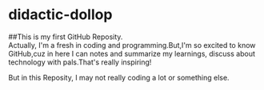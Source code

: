 # didactic-dollop

##This is my first GitHub Reposity.  
Actually, I'm a fresh in coding and programming.But,I'm so excited to know GitHub,cuz in here I can notes and summarize my learnings,
discuss about technology with pals.That's really inspiring!

But in this Reposity, I may not really coding a lot or something else.
